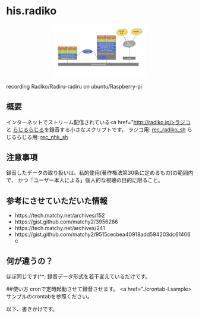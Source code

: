 # his.radiko
<p align="center">
	<img src="./rec_radio.jpg" width="50%" />
</p>
recording Radiko/Radiru-radiru on ubuntu/Raspberry-pi

## 概要
インターネットでストリーム配信されている<a href="http://radiko.jp/>ラジコ</a>と
  <a href="https://www.nhk.or.jp/radio/">らじるらじる</a>を録音する小さなスクリプトです。
  ラジコ用: <a href="./rec_radiko.sh">rec_radiko_sh</a>
  らじるらじる用: <a href="./rec_nhk.sh">rec_nhk_sh</a>
  
## 注意事項
録音したデータの取り扱いは、私的使用(著作権法第30条に定めるもの)の範囲内で、
かつ「ユーザー本人による」個人的な視聴の目的に限ること。

## 参考にさせていただいた情報
<ul>
  <li>https://tech.matchy.net/archives/152</li>
  <li>https://gist.github.com/matchy2/3956266</li>
  <li>https://tech.matchy.net/archives/241</li>
  <li>https://gist.github.com/matchy2/9515cecbea40918add594203dc61406c</li>
</ul>

## 何が違うの？
ほぼ同じです(^^;
録音データ形式を若干変えているだけです。

##使い方
cronで定時起動させて録音させます。
<a href="./crontab-l.sample>サンプルのcrontab</a>を参照ください。

以下、書きかけです。
